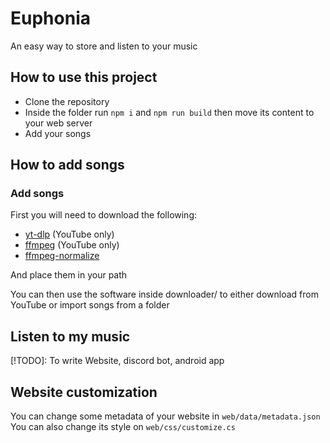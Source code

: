 # Euphonia
An easy way to store and listen to your music

## How to use this project
- Clone the repository
- Inside the folder run `npm i` and `npm run build` then move its content to your web server
- Add your songs

## How to add songs

### Add songs
First you will need to download the following:
 - [yt-dlp](https://github.com/yt-dlp/yt-dlp) (YouTube only)
 - [ffmpeg](https://www.ffmpeg.org/) (YouTube only)
 - [ffmpeg-normalize](https://github.com/slhck/ffmpeg-normalize)

And place them in your path

You can then use the software inside downloader/ to either download from YouTube or import songs from a folder

## Listen to my music
[!TODO]: To write
Website, discord bot, android app

## Website customization
You can change some metadata of your website in `web/data/metadata.json` \
You can also change its style on `web/css/customize.cs`
